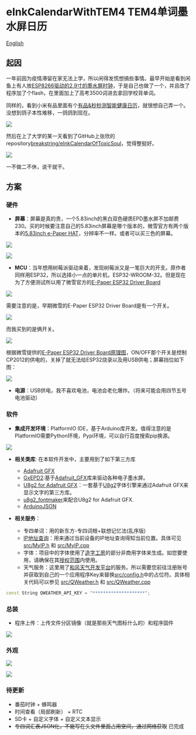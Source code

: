 # eInkCalendarWithTEM4 TEM4单词墨水屏日历

[English](./README.md)

## 起因

一年前因为疫情滞留在家无法上学，所以闲得发慌想搞些事情。最早开始是看到闲鱼上有人放[ESP8266驱动的2.9寸的墨水屏时钟](https://oshwhub.com/duck/4-2-cun-mo-shui-ping-ri-li)，于是自己也做了一个，并且改了程序加了个flash，在里面加上了高考3500词进去拿回学校背单词。

同样的，看到小米有品里面有个[有品&秒秒测智能健康日历](https://www.xiaomiyoupin.com/detail?gid=120143&spmref=YouPinPC.$SearchFilter$1.search_list.1.66578030)，就很想自己弄一个。没想到鸽子本性难移，一鸽鸽到现在。

![](./docs/images/miaomiaoce.jpg)

然后在上了大学的某一天看到了GitHub上张欣的repository[breakstring/eInkCalendarOfToxicSoul](https://github.com/breakstring/eInkCalendarOfToxicSoul)，觉得整挺好。

![](./docs/images/toxicsoul.jpg)

一不做二不休，说干就干。

## 方案

### 硬件

- **屏幕**：屏幕是真的贵，一个5.83inch的黑白双色硬质EPD墨水屏不加邮费230。买的时候要注意自己的5.83inch屏幕是哪个版本的，微雪官方有两个版本的[5.83inch e-Paper HAT](https://www.waveshare.net/wiki/5.83inch_e-Paper_HAT)，分辨率不一样。或者可以买三色的屏幕。

![](./docs/images/360px-5.83inch-e-Paper-1.jpg)

![](./docs/images/display.jpg)

- **MCU**：当年想用树莓派驱动来着，发现树莓派又是一笔巨大的开支。原作者同样用ESP32，所以选择小一点的单片机，ESP32-WROOM-32。但是现在为了方便测试所以用了微雪官方的[E-Paper ESP32 Driver Board](https://www.waveshare.net/wiki/E-Paper_ESP32_Driver_Board)

![](./docs/images/400px-Epd_esp32_hard_2.png)

需要注意的是，早期微雪的E-Paper ESP32 Driver Board是有一个开关。

![](./docs/images/e-Paper-ESP32-Driver-Board-intro.jpg)

而我买到的是俩开关。

![](./docs/images/400px-Epd_esp32_hard_3.png)

根据微雪提供的[E-Paper ESP32 Driver Board原理图](https://www.waveshare.net/w/upload/8/80/E-Paper_ESP32_Driver_Board_Schematic.pdf)，ON/OFF那个开关是控制CP2012的供电的，关掉了就无法给ESP32烧录以及用USB供电；屏幕挡位如下图：

![](./docs/images/AB.png)

- **电源**：USB供电，我不喜欢电池，电池会老化爆炸。（将来可能会用四节五号电池驱动）

### 软件

- **集成开发环境**：PlatformIO IDE，基于Arduino库开发。值得注意的是PlatformIO需要Python环境，Pypi环境，可以自行百度搜索pip换源。

![](./docs/images/pio.png)

- **相关类库**: 在本软件开发中，主要用到了如下第三方库
    - [Adafruit GFX](https://github.com/adafruit/Adafruit-GFX-Library)
    - [GxEPD2](https://github.com/ZinggJM/GxEPD2):基于[Adafruit_GFX](https://github.com/adafruit/Adafruit-GFX-Library)库来驱动各种电子墨水屏。
    - [U8g2 for Adafruit GFX](https://github.com/olikraus/U8g2_for_Adafruit_GFX)：一套基于[U8g2](https://github.com/olikraus/U8g2)字体引擎来通过Adafruit GFX来显示文字的第三方库。
    - [u8g2_fontmaker](https://github.com/breakstring/u8g2_fontmaker)来配合U8g2 for Adafruit GFX.
    - [ArduinoJSON](https://arduinojson.org/)

- **相关服务**：
    - 专四单词：用的新东方-专四词根+联想记忆法(乱序版)
    - [IP地址查询](https://www.myip.la/)：用来通过当前设备的IP地址查询得知当前位置。具体可见 [src/MyIP.h](src/MyIP.h) 和 [src/MyIP.cpp](src/MyIP.cpp)
    - 字体：项目中的字体使用了[造字工房](https://www.makefont.com/)的部分非商用字体来生成。如您要使用，请确保在其[授权范围](https://www.makefont.com/authorization.html)内使用。
    - 天气服务：这里用了[和风天气开发平台](https://dev.qweather.com/)的服务。所以需要您前往注册账号并获取到自己的一个应用程序Key来替换[src/config.h](src/config.h)中的占位符。具体相关代码可以参见 [src/QWeather.h](src/QWeather.h) 和 [src/QWeather.cpp](src/QWeather.cpp)
```cpp
const String QWEATHER_API_KEY = "********************";
```

### 总装

- 程序上传：上传文件分区镜像（就是那些天气图标什么的）和程序固件

![](./docs/images/step.png)


### 外观

![](./docs/images/1.jpg)

![](./docs/images/2.jpg)

### 待更新

- 番茄时钟 + 蜂鸣器
- 时间查看（局部刷新） + RTC
- SD卡 + 自定义字体 + 自定义文本显示
- ~~专四词汇表JSON化，不能写在头文件里面占用空间，通过网络获取~~  已完成